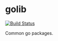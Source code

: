 # golib

[![Build Status](https://travis-ci.org/fatedier/golib.svg)](https://travis-ci.org/fatedier/golib)

Common go packages.
